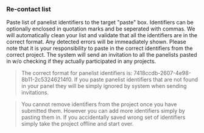 ### Re-contact list

Paste list of panelist identifiers to the target "paste" box. Identifiers can be optionally enclosed in quotation marks and be seperated with commas. We will automatically clean your list and validate that all the identifiers are in the correct format. Any detected errors will be immeadiately shown. Please note that it is your responsibility to paste in the correct identifiers from the correct project. The system will send an invitation to all the panelists pasted in w/o checking if they actually participated in any projects.

> The correct format for panelist identifiers is: 7418ccdb-2607-4e98-8b11-2c53246214f0. If you paste panelist identifiers that are not found in your panel they will be simply ignored by system when sending invitations.

> You cannot remove identifiers from the project once you have submitted them. However you can add more identifiers simply by pasting them in. If you accidentally saved wrong set of identifiers simply take the project offline and start over.
